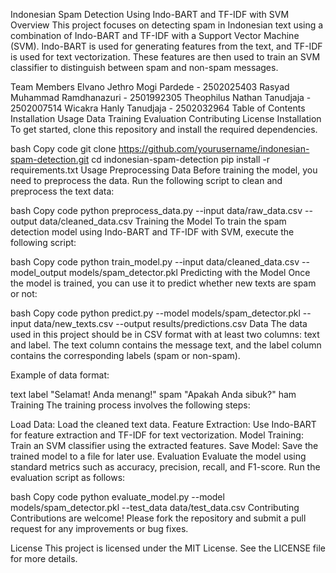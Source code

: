 Indonesian Spam Detection Using Indo-BART and TF-IDF with SVM
Overview
This project focuses on detecting spam in Indonesian text using a combination of Indo-BART and TF-IDF with a Support Vector Machine (SVM). Indo-BART is used for generating features from the text, and TF-IDF is used for text vectorization. These features are then used to train an SVM classifier to distinguish between spam and non-spam messages.

Team Members
Elvano Jethro Mogi Pardede - 2502025403
Rasyad Muhammad Ramdhanazuri - 2501992305
Theophilus Nathan Tanudjaja - 2502007514
Wicakra Hanly Tanudjaja - 2502032964
Table of Contents
Installation
Usage
Data
Training
Evaluation
Contributing
License
Installation
To get started, clone this repository and install the required dependencies.

bash
Copy code
git clone https://github.com/yourusername/indonesian-spam-detection.git
cd indonesian-spam-detection
pip install -r requirements.txt
Usage
Preprocessing Data
Before training the model, you need to preprocess the data. Run the following script to clean and preprocess the text data:

bash
Copy code
python preprocess_data.py --input data/raw_data.csv --output data/cleaned_data.csv
Training the Model
To train the spam detection model using Indo-BART and TF-IDF with SVM, execute the following script:

bash
Copy code
python train_model.py --input data/cleaned_data.csv --model_output models/spam_detector.pkl
Predicting with the Model
Once the model is trained, you can use it to predict whether new texts are spam or not:

bash
Copy code
python predict.py --model models/spam_detector.pkl --input data/new_texts.csv --output results/predictions.csv
Data
The data used in this project should be in CSV format with at least two columns: text and label. The text column contains the message text, and the label column contains the corresponding labels (spam or non-spam).

Example of data format:

text	label
"Selamat! Anda menang!"	spam
"Apakah Anda sibuk?"	ham
Training
The training process involves the following steps:

Load Data: Load the cleaned text data.
Feature Extraction: Use Indo-BART for feature extraction and TF-IDF for text vectorization.
Model Training: Train an SVM classifier using the extracted features.
Save Model: Save the trained model to a file for later use.
Evaluation
Evaluate the model using standard metrics such as accuracy, precision, recall, and F1-score. Run the evaluation script as follows:

bash
Copy code
python evaluate_model.py --model models/spam_detector.pkl --test_data data/test_data.csv
Contributing
Contributions are welcome! Please fork the repository and submit a pull request for any improvements or bug fixes.

License
This project is licensed under the MIT License. See the LICENSE file for more details.

